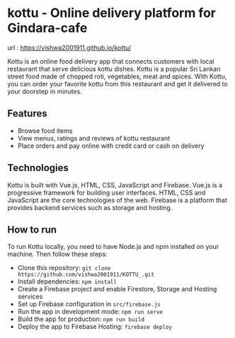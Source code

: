 # kottu - Online delivery platform for Gindara-cafe

url : https://vishwa2001911.github.io/kottu/

Kottu is an online food delivery app that connects customers with local restaurant that serve delicious kottu dishes. Kottu is a popular Sri Lankan street food made of chopped roti, vegetables, meat and spices. With Kottu, you can order your favorite kottu from this restaurant and get it delivered to your doorstep in minutes.

## Features

- Browse food items
- View menus, ratings and reviews of kottu restaurant
- Place orders and pay online with credit card or cash on delivery


## Technologies

Kottu is built with Vue.js, HTML, CSS, JavaScript and Firebase. Vue.js is a progressive framework for building user interfaces. HTML, CSS and JavaScript are the core technologies of the web. Firebase is a platform that provides backend services such as  storage and hosting.

## How to run

To run Kottu locally, you need to have Node.js and npm installed on your machine. Then follow these steps:

- Clone this repository: `git clone https://github.com/vishwa2001911/KOTTU_.git`
- Install dependencies: `npm install`
- Create a Firebase project and enable Firestore, Storage and Hosting services
- Set up Firebase configuration in `src/firebase.js`
- Run the app in development mode: `npm run serve`
- Build the app for production: `npm run build`
- Deploy the app to Firebase Hosting: `firebase deploy`

